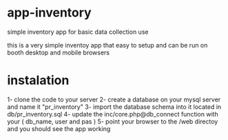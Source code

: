 # app-inventory
simple inventory app for basic data collection use

this is a very simple inventoy app that easy to setup and can be run on booth desktop and mobile browsers

# instalation
1- clone the code to your server
2- create a database on your mysql server and name it "pr_inventory"
3- import the database schema into it located in db/pr_inventory.sql
4- update the inc/core.php@db_connect function with your ( db_name, user and pas )
5- point your browser to the /web directoy and you should see the app working
